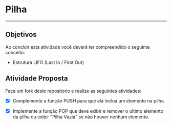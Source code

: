 # Pilha
---

## Objetivos

Ao concluir esta atividade você deverá ter compreendido o seguinte conceito:
* Estrutura LIFO (Last In / First Out)


## Atividade Proposta

Faça um fork deste repositorio e realize as seguintes atividades: 

- [x] Complemente a função PUSH para que ela inclua um elemento na pilha.
- [x] Implemente a função POP que deve exibir e remover o ultimo elemento da pilha ou exibir "Pilha Vazia" se não houver nenhum elemento.


